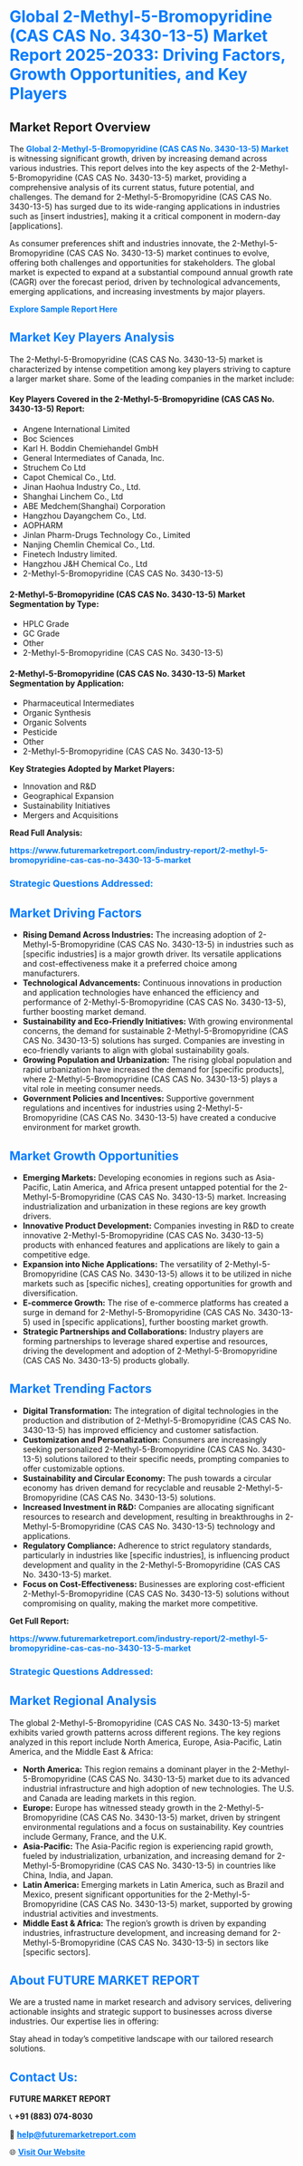 <h1 style="color: #007BFF;">Global 2-Methyl-5-Bromopyridine (CAS CAS No. 3430-13-5) Market Report 2025-2033: Driving Factors, Growth Opportunities, and Key Players</h1>

<section id="overview">
<h2>Market Report Overview</h2>
<p>The <a href="https://www.futuremarketreport.com/industry-report/2-methyl-5-bromopyridine-cas-cas-no-3430-13-5-market" style="color: #007BFF; text-decoration: none;"><strong>Global 2-Methyl-5-Bromopyridine (CAS CAS No. 3430-13-5) Market</strong></a> is witnessing significant growth, driven by increasing demand across various industries. This report delves into the key aspects of the 2-Methyl-5-Bromopyridine (CAS CAS No. 3430-13-5) market, providing a comprehensive analysis of its current status, future potential, and challenges. The demand for 2-Methyl-5-Bromopyridine (CAS CAS No. 3430-13-5) has surged due to its wide-ranging applications in industries such as [insert industries], making it a critical component in modern-day [applications].</p>
<p>As consumer preferences shift and industries innovate, the 2-Methyl-5-Bromopyridine (CAS CAS No. 3430-13-5) market continues to evolve, offering both challenges and opportunities for stakeholders. The global market is expected to expand at a substantial compound annual growth rate (CAGR) over the forecast period, driven by technological advancements, emerging applications, and increasing investments by major players.</p>
</section>

<section id="overview">
<p><a href="https://www.futuremarketreport.com/request-sample/reportId=98766" style="color: #007BFF; text-decoration: none;"><strong>Explore Sample Report Here</strong></a></p>
</section>

<section id="key-players">
<h2 style="color: #007BFF;">Market Key Players Analysis</h2>
<p>The 2-Methyl-5-Bromopyridine (CAS CAS No. 3430-13-5) market is characterized by intense competition among key players striving to capture a larger market share. Some of the leading companies in the market include:</p>
<h4>Key Players Covered in the 2-Methyl-5-Bromopyridine (CAS CAS No. 3430-13-5) Report:</h4>
<ul><li>Angene International Limited</li><li>Boc Sciences</li><li>Karl H. Boddin Chemiehandel GmbH</li><li>General Intermediates of Canada, Inc.</li><li>Struchem Co Ltd</li><li>Capot Chemical Co., Ltd.</li><li>Jinan Haohua Industry Co., Ltd.</li><li>Shanghai Linchem Co., Ltd</li><li>ABE Medchem(Shanghai) Corporation</li><li>Hangzhou Dayangchem Co., Ltd.</li><li>AOPHARM</li><li>Jinlan Pharm-Drugs Technology Co., Limited</li><li>Nanjing Chemlin Chemical Co., Ltd.</li><li>Finetech Industry limited.</li><li>Hangzhou J&amp;H Chemical Co., Ltd</li><li>2-Methyl-5-Bromopyridine (CAS CAS No. 3430-13-5)</li></ul>
<h4>2-Methyl-5-Bromopyridine (CAS CAS No. 3430-13-5) Market Segmentation by Type:</h4>
<ul><li>HPLC Grade</li><li>GC Grade</li><li>Other</li><li>2-Methyl-5-Bromopyridine (CAS CAS No. 3430-13-5)</li></ul>

<h4>2-Methyl-5-Bromopyridine (CAS CAS No. 3430-13-5) Market Segmentation by Application:</h4>
<ul><li>Pharmaceutical Intermediates</li><li>Organic Synthesis</li><li>Organic Solvents</li><li>Pesticide</li><li>Other</li><li>2-Methyl-5-Bromopyridine (CAS CAS No. 3430-13-5)</li></ul>
<p><strong>Key Strategies Adopted by Market Players:</strong></p>
<ul>
<li>Innovation and R&D</li>
<li>Geographical Expansion</li>
<li>Sustainability Initiatives</li>
<li>Mergers and Acquisitions</li>
</ul>
</section>

<section>
<p><strong>Read Full Analysis: </strong></p><a href="https://www.futuremarketreport.com/industry-report/2-methyl-5-bromopyridine-cas-cas-no-3430-13-5-market" style="color: #007BFF; text-decoration: none;"><strong>https://www.futuremarketreport.com/industry-report/2-methyl-5-bromopyridine-cas-cas-no-3430-13-5-market</strong></a>
<h3 style="color: #007BFF;">Strategic Questions Addressed:</h3>
</section>

<section id="driving-factors">
<h2 style="color: #007BFF;">Market Driving Factors</h2>
<ul>
<li><strong>Rising Demand Across Industries:</strong> The increasing adoption of 2-Methyl-5-Bromopyridine (CAS CAS No. 3430-13-5) in industries such as [specific industries] is a major growth driver. Its versatile applications and cost-effectiveness make it a preferred choice among manufacturers.</li>
<li><strong>Technological Advancements:</strong> Continuous innovations in production and application technologies have enhanced the efficiency and performance of 2-Methyl-5-Bromopyridine (CAS CAS No. 3430-13-5), further boosting market demand.</li>
<li><strong>Sustainability and Eco-Friendly Initiatives:</strong> With growing environmental concerns, the demand for sustainable 2-Methyl-5-Bromopyridine (CAS CAS No. 3430-13-5) solutions has surged. Companies are investing in eco-friendly variants to align with global sustainability goals.</li>
<li><strong>Growing Population and Urbanization:</strong> The rising global population and rapid urbanization have increased the demand for [specific products], where 2-Methyl-5-Bromopyridine (CAS CAS No. 3430-13-5) plays a vital role in meeting consumer needs.</li>
<li><strong>Government Policies and Incentives:</strong> Supportive government regulations and incentives for industries using 2-Methyl-5-Bromopyridine (CAS CAS No. 3430-13-5) have created a conducive environment for market growth.</li>
</ul>
</section>

<section id="growth-opportunities">
<h2 style="color: #007BFF;">Market Growth Opportunities</h2>
<ul>
<li><strong>Emerging Markets:</strong> Developing economies in regions such as Asia-Pacific, Latin America, and Africa present untapped potential for the 2-Methyl-5-Bromopyridine (CAS CAS No. 3430-13-5) market. Increasing industrialization and urbanization in these regions are key growth drivers.</li>
<li><strong>Innovative Product Development:</strong> Companies investing in R&D to create innovative 2-Methyl-5-Bromopyridine (CAS CAS No. 3430-13-5) products with enhanced features and applications are likely to gain a competitive edge.</li>
<li><strong>Expansion into Niche Applications:</strong> The versatility of 2-Methyl-5-Bromopyridine (CAS CAS No. 3430-13-5) allows it to be utilized in niche markets such as [specific niches], creating opportunities for growth and diversification.</li>
<li><strong>E-commerce Growth:</strong> The rise of e-commerce platforms has created a surge in demand for 2-Methyl-5-Bromopyridine (CAS CAS No. 3430-13-5) used in [specific applications], further boosting market growth.</li>
<li><strong>Strategic Partnerships and Collaborations:</strong> Industry players are forming partnerships to leverage shared expertise and resources, driving the development and adoption of 2-Methyl-5-Bromopyridine (CAS CAS No. 3430-13-5) products globally.</li>
</ul>
</section>

<section id="trending-factors">
<h2 style="color: #007BFF;">Market Trending Factors</h2>
<ul>
<li><strong>Digital Transformation:</strong> The integration of digital technologies in the production and distribution of 2-Methyl-5-Bromopyridine (CAS CAS No. 3430-13-5) has improved efficiency and customer satisfaction.</li>
<li><strong>Customization and Personalization:</strong> Consumers are increasingly seeking personalized 2-Methyl-5-Bromopyridine (CAS CAS No. 3430-13-5) solutions tailored to their specific needs, prompting companies to offer customizable options.</li>
<li><strong>Sustainability and Circular Economy:</strong> The push towards a circular economy has driven demand for recyclable and reusable 2-Methyl-5-Bromopyridine (CAS CAS No. 3430-13-5) solutions.</li>
<li><strong>Increased Investment in R&D:</strong> Companies are allocating significant resources to research and development, resulting in breakthroughs in 2-Methyl-5-Bromopyridine (CAS CAS No. 3430-13-5) technology and applications.</li>
<li><strong>Regulatory Compliance:</strong> Adherence to strict regulatory standards, particularly in industries like [specific industries], is influencing product development and quality in the 2-Methyl-5-Bromopyridine (CAS CAS No. 3430-13-5) market.</li>
<li><strong>Focus on Cost-Effectiveness:</strong> Businesses are exploring cost-efficient 2-Methyl-5-Bromopyridine (CAS CAS No. 3430-13-5) solutions without compromising on quality, making the market more competitive.</li>
</ul>
</section>

<section>
<p><strong>Get Full Report: </strong></p><a href="https://www.futuremarketreport.com/industry-report/2-methyl-5-bromopyridine-cas-cas-no-3430-13-5-market" style="color: #007BFF; text-decoration: none;"><strong>https://www.futuremarketreport.com/industry-report/2-methyl-5-bromopyridine-cas-cas-no-3430-13-5-market</strong></a>
<h3 style="color: #007BFF;">Strategic Questions Addressed:</h3>
</section>


<section id="regional-analysis">
<h2 style="color: #007BFF;">Market Regional Analysis</h2>
<p>The global 2-Methyl-5-Bromopyridine (CAS CAS No. 3430-13-5) market exhibits varied growth patterns across different regions. The key regions analyzed in this report include North America, Europe, Asia-Pacific, Latin America, and the Middle East & Africa:</p>
<ul>
<li><strong>North America:</strong> This region remains a dominant player in the 2-Methyl-5-Bromopyridine (CAS CAS No. 3430-13-5) market due to its advanced industrial infrastructure and high adoption of new technologies. The U.S. and Canada are leading markets in this region.</li>
<li><strong>Europe:</strong> Europe has witnessed steady growth in the 2-Methyl-5-Bromopyridine (CAS CAS No. 3430-13-5) market, driven by stringent environmental regulations and a focus on sustainability. Key countries include Germany, France, and the U.K.</li>
<li><strong>Asia-Pacific:</strong> The Asia-Pacific region is experiencing rapid growth, fueled by industrialization, urbanization, and increasing demand for 2-Methyl-5-Bromopyridine (CAS CAS No. 3430-13-5) in countries like China, India, and Japan.</li>
<li><strong>Latin America:</strong> Emerging markets in Latin America, such as Brazil and Mexico, present significant opportunities for the 2-Methyl-5-Bromopyridine (CAS CAS No. 3430-13-5) market, supported by growing industrial activities and investments.</li>
<li><strong>Middle East & Africa:</strong> The region’s growth is driven by expanding industries, infrastructure development, and increasing demand for 2-Methyl-5-Bromopyridine (CAS CAS No. 3430-13-5) in sectors like [specific sectors].</li>
</ul>
</section>

<footer>
<h2 style="color: #007BFF;">About FUTURE MARKET REPORT</h2>
<p>We are a trusted name in market research and advisory services, delivering actionable insights and strategic support to businesses across diverse industries. Our expertise lies in offering:</p>

<p>Stay ahead in today’s competitive landscape with our tailored research solutions.</p>

<h2 style="color: #007BFF;">Contact Us:</h2>
<p><strong>FUTURE MARKET REPORT</strong></p>
<p>📞 <strong>+91 (883) 074-8030</strong></p>
<p>📧 <strong><a href="mailto:help@futuremarketreport.com" style="color: #007BFF;">help@futuremarketreport.com</a></strong></p>
<p>🌐 <strong><a href="https://www.futuremarketreport.com/" style="color: #007BFF;">Visit Our Website</a></strong></p>
</footer>